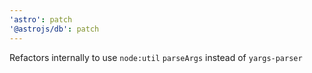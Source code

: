 ```yaml
---
'astro': patch
'@astrojs/db': patch
---
```


Refactors internally to use `node:util` `parseArgs` instead of `yargs-parser`
